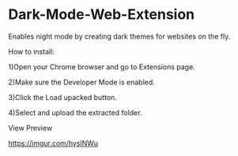 # Dark-Mode-Web-Extension
Enables night mode by creating dark themes for websites on the fly.

How to install:

1)Open your Chrome browser and go to Extensions page.

2)Make sure the Developer Mode is enabled.

3)Click the Load upacked button.

4)Select and upload the extracted folder.

View Preview

https://imgur.com/hyslNWu
